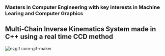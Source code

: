 ### Masters in Computer Engineering with key interests in Machine Learing and Computer Graphics

## Multi-Chain Inverse Kinematics System made in C++ using a real time CCD method

![ezgif com-gif-maker](https://user-images.githubusercontent.com/57908067/155195420-a0ce35ad-7eb8-469d-97e7-133ea37f9799.gif)


